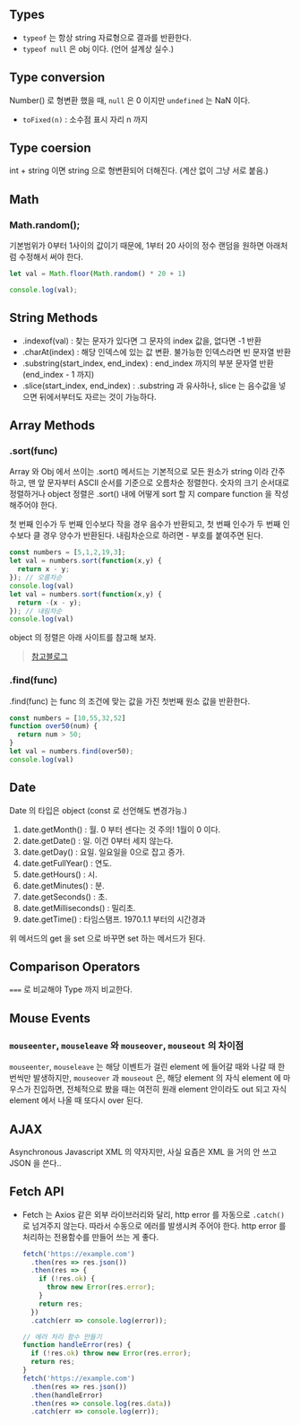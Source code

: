 ## Types
- `typeof` 는 항상 string 자료형으로 결과를 반환한다.
- `typeof null` 은 obj 이다. (언어 설계상 실수.)

## Type conversion
Number() 로 형변환 했을 때, `null` 은 0 이지만 `undefined` 는 NaN 이다.

- `toFixed(n)` : 소수점 표시 자리 n 까지

## Type coersion
int + string 이면 string 으로 형변환되어 더해진다. (계산 없이 그냥 서로 붙음.)

## Math
### Math.random();
기본범위가 0부터 1사이의 값이기 때문에, 1부터 20 사이의 정수 랜덤을 원하면 아래처럼 수정해서 써야 한다.

```javascript
let val = Math.floor(Math.random() * 20 + 1)

console.log(val);
```
## String Methods

- .indexof(val) : 찾는 문자가 있다면 그 문자의 index 값을, 없다면 -1 반환
- .charAt(index) : 해당 인덱스에 있는 값 변환. 불가능한 인덱스라면 빈 문자열 반환
- .substring(start_index, end_index) : end_index 까지의 부분 문자열 반환 (end_index - 1 까지)
- .slice(start_index, end_index) : .substring 과 유사하나, slice 는 음수값을 넣으면 뒤에서부터도 자르는 것이 가능하다.

## Array Methods

### .sort(func)
Array 와 Obj 에서 쓰이는 .sort() 메서드는 기본적으로 모든 원소가 string 이라 간주하고, 맨 앞 문자부터 ASCII 순서를 기준으로 오름차순 정렬한다. 숫자의 크기 순서대로 정렬하거나 object 정렬은 .sort() 내에 어떻게 sort 할 지 compare function 을 작성해주어야 한다. 

첫 번째 인수가 두 번째 인수보다 작을 경우 음수가 반환되고, 첫 번째 인수가 두 번째 인수보다 클 경우 양수가 반환된다. 내림차순으로 하려면 - 부호를 붙여주면 된다. 
```javascript
const numbers = [5,1,2,19,3];
let val = numbers.sort(function(x,y) {
  return x - y;
}); // 오름차순
console.log(val)
let val = numbers.sort(function(x,y) {
  return -(x - y);
}); // 내림차순
console.log(val)
```

object 의 정렬은 아래 사이트를 참고해 보자.
> [참고블로그](http://dudmy.net/javascript/2015/11/16/javascript-sort/)

### .find(func)
.find(func) 는 func 의 조건에 맞는 값을 가진 첫번째 원소 값을 반환한다.

```javascript
const numbers = [10,55,32,52]
function over50(num) {
  return num > 50;
}
let val = numbers.find(over50);
console.log(val)
```

## Date
Date 의 타입은 object (const 로 선언해도 변경가능.)

1. date.getMonth() : 월. 0 부터 센다는 것 주의! 1월이 0 이다.
1. date.getDate() : 일. 이건 0부터 세지 않는다.
1. date.getDay() : 요일. 일요일을 0으로 잡고 증가.
1. date.getFullYear() : 연도.
1. date.getHours() : 시.
1. date.getMinutes() : 분.
1. date.getSeconds() : 초.
1. date.getMilliseconds() : 밀리초.
1. date.getTime() : 타임스탬프. 1970.1.1 부터의 시간경과

위 메서드의 get 을 set 으로 바꾸면 set 하는 메서드가 된다.

## Comparison Operators
`===` 로 비교해야 Type 까지 비교한다.

## Mouse Events

### `mouseenter`, `mouseleave` 와 `mouseover`, `mouseout` 의 차이점
`mouseenter`, `mouseleave` 는 해당 이벤트가 걸린 element 에 들어갈 때와 나갈 때 한 번씩만 발생하지만, `mouseover` 과 `mouseout` 은, 해당 element 의 자식 element 에 마우스가 진입하면, 전체적으로 봤을 때는 여전히 원래 element 안이라도 out 되고 자식 element 에서 나올 때 또다시 over 된다. 

## AJAX
Asynchronous Javascript XML 의 약자지만, 사실 요즘은 XML 을 거의 안 쓰고 JSON 을 쓴다..

## Fetch API
- Fetch 는 Axios 같은 외부 라이브러리와 달리, http error 를 자동으로 `.catch()` 로 넘겨주지 않는다. 따라서 수동으로 에러를 발생시켜 주어야 한다. http error 를 처리하는 전용함수를 만들어 쓰는 게 좋다.

    ```javascript
    fetch('https://example.com')
      .then(res => res.json())
      .then(res => {
        if (!res.ok) {
          throw new Error(res.error);
        }
        return res;
      })
      .catch(err => console.log(error));

    // 에러 처리 함수 만들기
    function handleError(res) {
      if (!res.ok) throw new Error(res.error);
      return res;
    }
    fetch('https://example.com')
      .then(res => res.json())
      .then(handleError)
      .then(res => console.log(res.data))
      .catch(err => console.log(err));
    ```